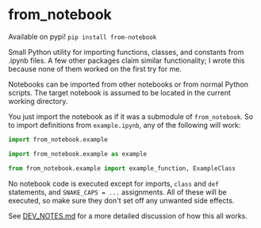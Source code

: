 # from_notebook

Available on pypi! `pip install from-notebook`

Small Python utility for importing functions, classes, and constants from .ipynb files. A few other packages claim similar functionality; I wrote this because none of them worked on the first try for me.

Notebooks can be imported from other notebooks or from normal Python scripts. The target notebook is assumed to be located in the current working directory.

You just import the notebook as if it was a submodule of `from_notebook`. So to import definitions from `example.ipynb`, any of the following will work:

```python
import from_notebook.example
```
```python
import from_notebook.example as example
```
```python
from from_notebook.example import example_function, ExampleClass
```

No notebook code is executed except for imports, `class` and `def` statements, and `SNAKE_CAPS = ...` assignments. All of these will be executed, so make sure they don't set off any unwanted side effects.

See [DEV_NOTES.md](./DEV_NOTES.md) for a more detailed discussion of how this all works.
